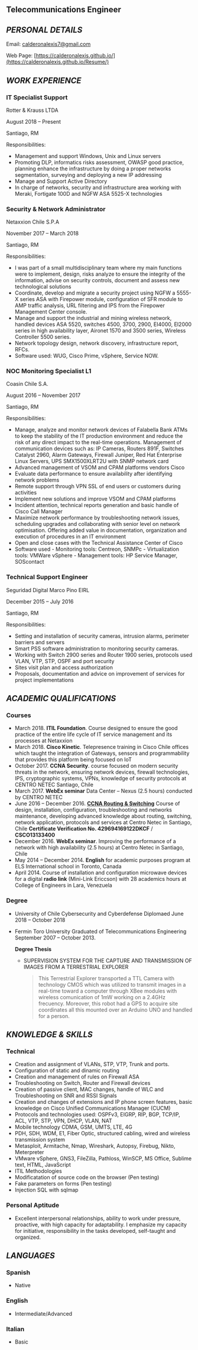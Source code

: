 ## Telecommunications Engineer

## _PERSONAL DETAILS_

Email: calderonalexis7@gmail.com

Web Page: [https://calderonalexis.github.io/](https://calderonalexis.github.io/Resume/)

## _WORK EXPERIENCE_

### IT Specialist Support

Rotter & Krauss LTDA

August 2018 – Present

Santiago, RM

Responsibilities: 

  - Management and support Windows, Unix and Linux servers
  - Promoting DLP, informatics risks assessment, OWASP good practice, planning enhance the infrastructure by doing a proper networks segmentation, surveying and deploying a new IP addressing
  - Manage and Support Active Directory
  - In charge of networks, security and infrastructure area working with Meraki, Fortigate 100D and NGFW ASA 5525-X technologies

### Security & Network Administrator

Netaxxion Chile S.P.A

November 2017 – March 2018

Santiago, RM

Responsibilities: 

  - I was part of a small multidisciplinary team where my main functions were to implement, design, risks analyze to ensure the integrity of the information, advise on security controls, document and assess new technological solutions
  - Coordinate, develop and migrate a security project using NGFW a 5555-X series ASA with Firepower module, configuration of SFR module to AMP traffic analysis, URL filtering and IPS from the Firepower Management Center console.
  - Manage and support the industrial and mining wireless network, handled devices ASA 5520, switches 4500, 3700, 2900, EI4000, EI2000 series in high availability layer, Aironet 1570 and 3500 series, Wireless Controller 5500 series.
  - Network topology design, network discovery, infrastructure report, RFCs.
  - Software used: WUG, Cisco Prime, vSphere, Service NOW.

### NOC Monitoring Specialist L1

Coasin Chile S.A.

August 2016 – November 2017

Santiago, RM

Responsibilities:

  - Manage, analyze and monitor network devices of Falabella Bank ATMs to keep the stability of the IT production environment and reduce the risk of any direct impact to the real-time operations. Management of communication devices such as: IP Cameras, Routers 891F, Switches Catalyst 2960, Alarm Gateways, Firewall Juniper, Red Hat Enterprise Linux Servers, UPS SMX1500XLRT2U with SNMP network card
  - Advanced management of VSOM and CPAM platforms vendors Cisco
  - Evaluate data performance to ensure availability after identifying network problems
  - Remote support through VPN SSL of end users or customers during activities
  - Implement new solutions and improve VSOM and CPAM platforms
  - Incident attention, technical reports generation and basic handle of Cisco Call Manager
  - Maximize network performance by troubleshooting network issues, scheduling upgrades and collaborating with senior level on network optimisation. Offering added value in documentation, organization and execution of procedures in an IT environment
  - Open and close cases with the Technical Assistance Center of Cisco
  - Software used - Monitoring tools: Centreon, SNMPc - Virtualization tools: VMWare vSphere - Management tools: HP Service Manager, SOScontact

### Technical Support Engineer

Seguridad Digital Marco Pino EIRL

December 2015 – July 2016

Santiago, RM

Responsibilities: 

  - Setting and installation of security cameras, intrusion alarms, perimeter barriers and servers
  - Smart PSS software administration to monitoring security cameras.
  - Working with Switch 2900 series and Router 1900 series, protocols used VLAN, VTP, STP, OSPF and port security
  - Sites visit plan and access authorization
  - Proposals, documentation and advice on improvement of services for project implementations

## _ACADEMIC QUALIFICATIONS_

### Courses

  - March 2018. **ITIL Foundation**. Course designed to ensure the good practice of the entire life cycle of IT service management and its processes at Netaxxion
  - March 2018. **Cisco Kinetic**. Telepresence training in Cisco Chile offices which taught the integration of Gateways, sensors and programmability that provides this platform being focused on IoT
  - October 2017. **CCNA Security**. course focused on modern security threats in the network, ensuring network devices, firewall technologies, IPS, cryptographic systems, VPNs, knowledge of security protocols at CENTRO NETEC Santiago, Chile
  - March 2017. **WebEx seminar** Data Center – Nexus (2.5 hours) conducted by CENTRO NETEC
  - June 2016 – December 2016. **[CCNA Routing & Switching](https://www.youracclaim.com/badges/66b50233-474e-44ec-95d2-3fb2ae84ca3d)** Course of design, installation, configuration, troubleshooting and networks maintenance, developing advanced knowledge about routing, switching, network application, protocols and services at Centro Netec in Santiago, Chile
        **Certificate Verification No. 429694169122DKCF** / **CSCO13133400**
  - December 2016. **WebEx seminar**. Improving the performance of a network with high availability (2.5 hours) at Centro Netec in Santiago, Chile
  - May 2014 – December 2014. **English** for academic purposes program at ELS International school in Toronto, Canada
  - April 2014. Course of installation and configuration microwave devices for a digital **radio link** (Mini-Link Ericcson) with 28 academics hours at College of Engineers in Lara, Venezuela

### Degree

  - University of Chile
    Cybersecurity and Cyberdefense Diplomaed
    June 2018 – October 2018

  - Fermin Toro University
    Graduated of Telecommunications Engineering
    September 2007 – October 2013.

    **Degree Thesis**
     
     - SUPERVISION SYSTEM FOR THE CAPTURE AND TRANSMISSION OF IMAGES FROM A TERRESTRIAL EXPLORER
     
        > This Terrestrial Explorer transported a TTL Camera with technology CMOS which was utilized to transmit images in a real-time toward a computer through XBee modules with wireless comunication of 1mW working on a 2.4GHz frecuency. Moreover, this robot had a GPS to acquire site coordinates all this mounted over an Arduino UNO and handled for a person.

## _KNOWLEDGE & SKILLS_

### Technical

  - Creation and assignment of VLANs, STP, VTP, Trunk and ports.
  - Configuration of static and dinamic routing
  - Creation and management of rules on Firewall ASA
  - Troubleshooting on Switch, Router and Firewall devices
  - Creation of passive client, MAC changes, handle of WLC and Troubleshooting on SNR and RSSI Signals 
  - Creation and changes of extensions and IP phone screen features, basic knowledge on Cisco Unified Communications Manager (CUCM)
  - Protocols and technologies used: OSPFv3, EIGRP, RIP, BGP, TCP/IP, ACL, VTP, STP, VPN, DHCP, VLAN, NAT
  - Mobile technology CDMA, GSM, UMTS, LTE, 4G
  - PDH, SDH, WDM, E1, Fiber Optic, structured cabling, wired and wireless transmission system
  - Metasploit, Armitache, Nmap, Wireshark, Autopsy, Firebug, Nikto, Meterpreter
  - VMware vSphere, GNS3, FileZilla, Pathloss, WinSCP, MS Office, Sublime text, HTML, JavaScript
  - ITIL Methodologies
  - Modificatation of source code on the browser (Pen testing)
  - Fake parameters on forms (Pen testing)
  - Injection SQL with sqlmap

### Personal Aptitude

  - Excellent interpersonal relationships, ability to work under pressure, proactive, with high capacity for adaptability. I emphasize my capacity for initiative, responsibility in the tasks developed, self-taught and organized.

## _LANGUAGES_

### Spanish

  - Native

### English

  - Intermediate/Advanced

### Italian

  - Basic
